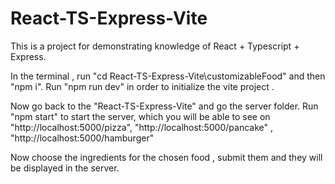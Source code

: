 # React-TS-Express-Vite

This is a project for demonstrating knowledge of React + Typescript + Express. 


 In the terminal , run "cd React-TS-Express-Vite\customizableFood"  and then "npm i".
Run "npm run dev" in order to initialize the vite project . 

Now go back to the "React-TS-Express-Vite" and go the server folder. Run "npm start" to start the server, which 
you will be able to see on "http://localhost:5000/pizza", "http://localhost:5000/pancake" , "http://localhost:5000/hamburger"


Now choose the ingredients for the chosen food , submit them and they will be displayed in the server.
